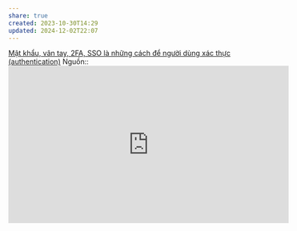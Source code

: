 ```yaml
---
share: true
created: 2023-10-30T14:29
updated: 2024-12-02T22:07
---
```

[Mật khẩu, vân tay, 2FA, SSO là những cách để người dùng xác thực (authentication)](./M%E1%BA%ADt%20kh%E1%BA%A9u,%20v%C3%A2n%20tay,%202FA,%20SSO%20l%C3%A0%20nh%E1%BB%AFng%20c%C3%A1ch%20%C4%91%E1%BB%83%20ng%C6%B0%E1%BB%9Di%20d%C3%B9ng%20x%C3%A1c%20th%E1%BB%B1c%20(authentication).md)
Nguồn:: <iframe width="560" height="315" src="https://www.youtube.com/embed/ZlkQtnHICa4" title="YouTube video player" frameborder="0" allow="accelerometer; autoplay; clipboard-write; encrypted-media; gyroscope; picture-in-picture; web-share" referrerpolicy="strict-origin-when-cross-origin" allowfullscreen></iframe>
